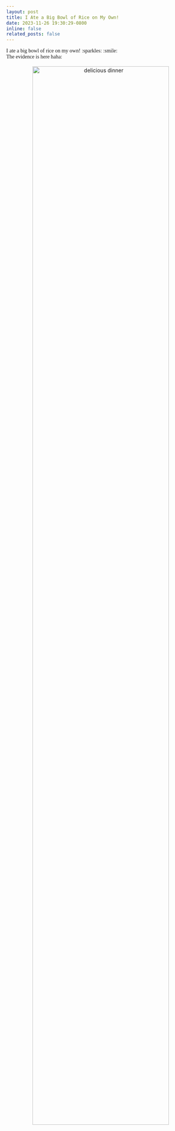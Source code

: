 ```yaml
---
layout: post
title: I Ate a Big Bowl of Rice on My Own!
date: 2023-11-26 19:30:29-0800
inline: false
related_posts: false
---
```


<font face="Aptos">
I ate a big bowl of rice on my own! :sparkles: :smile: 
</font>
<br>
<font face="Aptos">
The evidence is here haha:
</font>
<br>
<br>

<div style="text-align:center;">
    <img src="../../assets/img/dinner_egg_tomatoes.jpg" alt="delicious dinner" width="85%" height="auto">
</div>

</font>